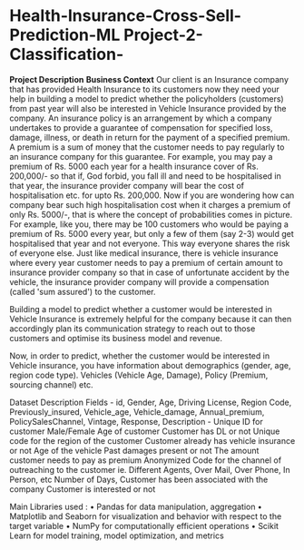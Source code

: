 # Health-Insurance-Cross-Sell-Prediction-ML Project-2-Classification-
**Project Description** 
**Business Context**
Our client is an Insurance company that has provided Health Insurance to its customers now they need your help in building a model to predict whether the policyholders (customers) from past year will also be interested in Vehicle Insurance provided by the company. An insurance policy is an arrangement by which a company undertakes to provide a guarantee of compensation for specified loss, damage, illness, or death in return for the payment of a specified premium. A premium is a sum of money that the customer needs to pay regularly to an insurance company for this guarantee. For example, you may pay a premium of Rs. 5000 each year for a health insurance cover of Rs. 200,000/- so that if, God forbid, you fall ill and need to be hospitalised in that year, the insurance provider company will bear the cost of hospitalisation etc. for upto Rs. 200,000. Now if you are wondering how can company bear such high hospitalisation cost when it charges a premium of only Rs. 5000/-, that is where the concept of probabilities comes in picture. For example, like you, there may be 100 customers who would be paying a premium of Rs. 5000 every year, but only a few of them (say 2-3) would get hospitalised that year and not everyone. This way everyone shares the risk of everyone else. Just like medical insurance, there is vehicle insurance where every year customer needs to pay a premium of certain amount to insurance provider company so that in case of unfortunate accident by the vehicle, the insurance provider company will provide a compensation (called 'sum assured') to the customer.

Building a model to predict whether a customer would be interested in Vehicle Insurance is extremely helpful for the company because it can then accordingly plan its communication strategy to reach out to those customers and optimise its business model and revenue.

Now, in order to predict, whether the customer would be interested in Vehicle insurance, you have information about demographics (gender, age, region code type). Vehicles (Vehicle Age, Damage), Policy (Premium, sourcing channel) etc. 

Dataset Description
Fields - id, Gender, Age, Driving License, Region Code, Previously_insured, Vehicle_age, Vehicle_damage, Annual_premium, PolicySalesChannel, Vintage, Response,
Description - Unique ID for customer Male/Female Age of customer Customer has DL or not Unique code for the region of the customer Customer already has vehicle insurance or not Age of the vehicle Past damages present or not The amount customer needs to pay as premium Anonymized Code for the channel of outreaching to the customer ie. Different Agents, Over Mail, Over Phone, In Person, etc Number of Days, Customer has been associated with the company Customer is interested or not 

 Main Libraries used :
• Pandas for data manipulation, aggregation 
• Matplotlib and Seaborn for visualization and behavior with respect to the target variable 
• NumPy for computationally efficient operations 
• Scikit Learn for model training, model optimization, and metrics


